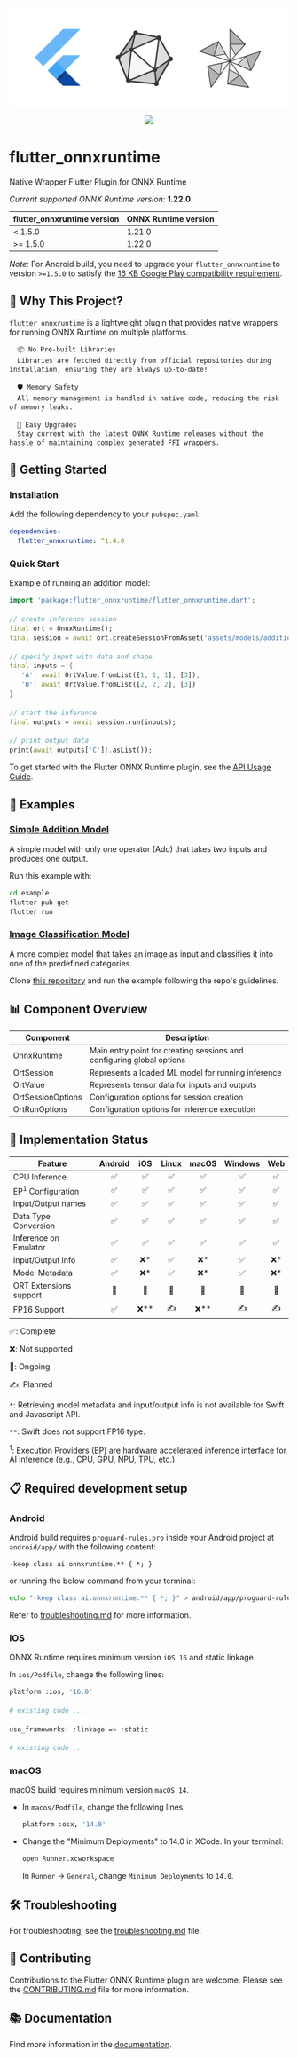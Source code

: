 <img src="flutter_onnxruntime.png" alt="flutter_onnxruntime" align="center"/>
<p align="center">
<a href="https://pub.dev/packages/flutter_onnxruntime" alt="Flutter ONNX Runtime on pub.dev">
        <img src="https://img.shields.io/pub/v/flutter_onnxruntime.svg" height="25" /></a>
</p>

# flutter_onnxruntime

Native Wrapper Flutter Plugin for ONNX Runtime

*Current supported ONNX Runtime version:* **1.22.0**

| flutter_onnxruntime version | ONNX Runtime version |
|------------------------------|----------------------|
| < 1.5.0                        | 1.21.0               |
| >= 1.5.0                       | 1.22.0               |

*Note:* For Android build, you need to upgrade your `flutter_onnxruntime` to version `>=1.5.0` to satisfy the [16 KB Google Play compatibility requirement](https://android-developers.googleblog.com/2025/05/prepare-play-apps-for-devices-with-16kb-page-size.html).

## 🌟 Why This Project?

`flutter_onnxruntime` is a lightweight plugin that provides native wrappers for running ONNX Runtime on multiple platforms.

      📦 No Pre-built Libraries
      Libraries are fetched directly from official repositories during installation, ensuring they are always up-to-date!

      🛡️ Memory Safety
      All memory management is handled in native code, reducing the risk of memory leaks.

      🔄 Easy Upgrades
      Stay current with the latest ONNX Runtime releases without the hassle of maintaining complex generated FFI wrappers.

## 🚀 Getting Started

### Installation

Add the following dependency to your `pubspec.yaml`:

```yaml
dependencies:
  flutter_onnxruntime: ^1.4.0
```

### Quick Start

Example of running an addition model:
```dart
import 'package:flutter_onnxruntime/flutter_onnxruntime.dart';

// create inference session
final ort = OnnxRuntime();
final session = await ort.createSessionFromAsset('assets/models/addition_model.onnx');

// specify input with data and shape
final inputs = {
   'A': await OrtValue.fromList([1, 1, 1], [3]),
   'B': await OrtValue.fromList([2, 2, 2], [3])
}

// start the inference
final outputs = await session.run(inputs);

// print output data
print(await outputs['C']!.asList());
```

To get started with the Flutter ONNX Runtime plugin, see the [API Usage Guide](doc/api_usage.md).

## 🧪 Examples

### [Simple Addition Model](example/)

A simple model with only one operator (Add) that takes two inputs and produces one output.

Run this example with:
```bash
cd example
flutter pub get
flutter run
```

### [Image Classification Model](https://github.com/masicai/flutter-onnxruntime-examples)

A more complex model that takes an image as input and classifies it into one of the predefined categories.

Clone [this repository](https://github.com/masicai/flutter-onnxruntime-examples) and run the example following the repo's guidelines.

## 📊 Component Overview

| Component | Description |
|-----------|-------------|
| OnnxRuntime | Main entry point for creating sessions and configuring global options |
| OrtSession | Represents a loaded ML model for running inference |
| OrtValue | Represents tensor data for inputs and outputs |
| OrtSessionOptions | Configuration options for session creation |
| OrtRunOptions | Configuration options for inference execution |

## 🚧 Implementation Status

| Feature | Android | iOS | Linux | macOS | Windows | Web |
|---------|:-------:|:---:|:-----:|:-----:|:-------:|:---: |
| CPU Inference | ✅ | ✅ | ✅ | ✅ | ✅ | ✅ |
| EP<sup>1</sup> Configuration | ✅ | ✅ | ✅ | ✅ | ✅ | ✅ |
| Input/Output names | ✅ | ✅ | ✅ | ✅ | ✅ | ✅ |
| Data Type Conversion | ✅ | ✅ | ✅ | ✅ | ✅ | ✅ |
| Inference on Emulator | ✅ | ✅ | ✅ | ✅ | ✅ | ✅ |
| Input/Output Info | ✅ | ❌* | ✅ | ❌* | ✅ | ❌* |
| Model Metadata | ✅ | ❌* | ✅ | ❌* | ✅ | ❌* |
| ORT Extensions support | 🚧 | 🚧 | 🚧 | 🚧 | 🚧 | 🚧 |
| FP16 Support | ✅ | ❌** | ✍️ | ❌** | ✍️ | ✍️ |

✅: Complete

❌: Not supported

🚧: Ongoing

✍️: Planned

`*`: Retrieving model metadata and input/output info is not available for Swift and Javascript API.

`**`: Swift does not support FP16 type.

<sup>1</sup>: Execution Providers (EP) are hardware accelerated inference interface for AI inference (e.g., CPU, GPU, NPU, TPU, etc.) 

## 📋 Required development setup

### Android

Android build requires `proguard-rules.pro` inside your Android project at `android/app/` with the following content:
  ```
  -keep class ai.onnxruntime.** { *; }
  ```
or running the below command from your terminal:

  ```bash
  echo "-keep class ai.onnxruntime.** { *; }" > android/app/proguard-rules.pro
  ```

Refer to [troubleshooting.md](doc/troubleshooting.md) for more information.

### iOS

ONNX Runtime requires minimum version `iOS 16` and static linkage.

In `ios/Podfile`, change the following lines:
```bash
platform :ios, '16.0'

# existing code ...

use_frameworks! :linkage => :static

# existing code ...
```

### macOS

macOS build requires minimum version `macOS 14`.

* In `macos/Podfile`, change the following lines:
  ```bash
  platform :osx, '14.0'
  ```

* Change the "Minimum Deployments" to 14.0 in XCode. In your terminal:
  ```bash
  open Runner.xcworkspace
  ```
  In `Runner` -> `General`, change `Minimum Deployments` to `14.0`.


## 🛠️ Troubleshooting

For troubleshooting, see the [troubleshooting.md](doc/troubleshooting.md) file.

## 🤝 Contributing
Contributions to the Flutter ONNX Runtime plugin are welcome. Please see the [CONTRIBUTING.md](CONTRIBUTING.md) file for more information.

## 📚 Documentation
Find more information in the [documentation](doc/).
